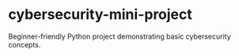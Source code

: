 # cybersecurity-mini-project
Beginner-friendly Python project demonstrating basic cybersecurity concepts.
